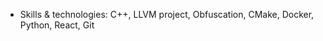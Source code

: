 - Skills & technologies: C++, LLVM project, Obfuscation, CMake, Docker, Python, React, Git
<!---
xamelllion/xamelllion is a ✨ special ✨ repository because its `README.md` (this file) appears on your GitHub profile.
You can click the Preview link to take a look at your changes.
--->
